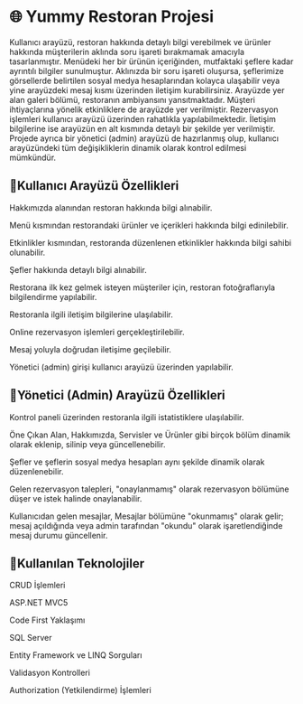 

# 🌐 Yummy Restoran Projesi 
Kullanıcı arayüzü, restoran hakkında detaylı bilgi verebilmek ve ürünler hakkında müşterilerin aklında soru işareti bırakmamak amacıyla tasarlanmıştır.
Menüdeki her bir ürünün içeriğinden, mutfaktaki şeflere kadar ayrıntılı bilgiler sunulmuştur. Aklınızda bir soru işareti oluşursa, şeflerimize görsellerde belirtilen sosyal medya hesaplarından kolayca ulaşabilir veya yine arayüzdeki mesaj kısmı üzerinden iletişim kurabilirsiniz.
Arayüzde yer alan galeri bölümü, restoranın ambiyansını yansıtmaktadır. Müşteri ihtiyaçlarına yönelik etkinliklere de arayüzde yer verilmiştir.
Rezervasyon işlemleri kullanıcı arayüzü üzerinden rahatlıkla yapılabilmektedir. İletişim bilgilerine ise arayüzün en alt kısmında detaylı bir şekilde yer verilmiştir.
Projede ayrıca bir yönetici (admin) arayüzü de hazırlanmış olup, kullanıcı arayüzündeki tüm değişikliklerin dinamik olarak kontrol edilmesi mümkündür.

## 🌟Kullanıcı Arayüzü Özellikleri
Hakkımızda alanından restoran hakkında bilgi alınabilir.

Menü kısmından restorandaki ürünler ve içerikleri hakkında bilgi edinilebilir.

Etkinlikler kısmından, restoranda düzenlenen etkinlikler hakkında bilgi sahibi olunabilir.

Şefler hakkında detaylı bilgi alınabilir.

Restorana ilk kez gelmek isteyen müşteriler için, restoran fotoğraflarıyla bilgilendirme yapılabilir.

Restoranla ilgili iletişim bilgilerine ulaşılabilir.

Online rezervasyon işlemleri gerçekleştirilebilir.

Mesaj yoluyla doğrudan iletişime geçilebilir.

Yönetici (admin) girişi kullanıcı arayüzü üzerinden yapılabilir.

## 🌟Yönetici (Admin) Arayüzü Özellikleri
Kontrol paneli üzerinden restoranla ilgili istatistiklere ulaşılabilir.

Öne Çıkan Alan, Hakkımızda, Servisler ve Ürünler gibi birçok bölüm dinamik olarak eklenip, silinip veya güncellenebilir.

Şefler ve şeflerin sosyal medya hesapları aynı şekilde dinamik olarak düzenlenebilir.

Gelen rezervasyon talepleri, "onaylanmamış" olarak rezervasyon bölümüne düşer ve istek halinde onaylanabilir.

Kullanıcıdan gelen mesajlar, Mesajlar bölümüne "okunmamış" olarak gelir; mesaj açıldığında veya admin tarafından "okundu" olarak işaretlendiğinde mesaj durumu güncellenir.

## 🌟Kullanılan Teknolojiler
CRUD İşlemleri

ASP.NET MVC5

Code First Yaklaşımı

SQL Server

Entity Framework ve LINQ Sorguları

Validasyon Kontrolleri

Authorization (Yetkilendirme) İşlemleri
